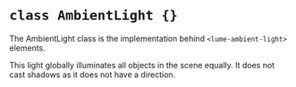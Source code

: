 # `class AmbientLight {}`

The AmbientLight class is the implementation behind `<lume-ambient-light>` elements.

This light globally illuminates all objects in the scene equally. It does not
cast shadows as it does not have a direction.
